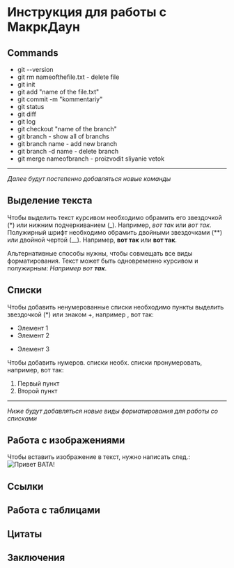 # Инструкция для работы с МакркДаун

## Commands

* git --version
* git rm nameofthefile.txt - delete file
* git init
* git add "name of the file.txt"
* git commit -m "kommentariy"
* git status
* git diff
* git log
* git checkout "name of the branch"
* git branch - show all of branchs
* git branch name - add new branch
* git branch -d name - delete branch
* git merge nameofbranch - proizvodit sliyanie vetok
***
*Далее будут постепенно добавляться новые команды*

## Выделение текста

Чтобы выделить текст курсивом необходимо обрамить его звездочкой (*) или нижним подчеркиванием (_). Например, *вот так* или _вот так_.
Полужирный шрифт необходимо обрамить двойными звездочками (**) или двойной чертой (__). Например, **вот так** или __вот так__.

Альтернативные способы нужны, чтобы совмещать все виды форматирования. Текст может быть одновременно курсивом и полужирным:
_Например вот **так**_.

## Списки

Чтобы добавить ненумерованные списки необходимо пункты выделить звездочкой (*) или знаком +, например , вот так:
* Элемент 1
* Элемент 2
+ Элемент 3

Чтобы добавить нумеров. списки необх. списки пронумеровать, например, вот так:
1. Первый пункт
2. Второй пункт
***
*Ниже будут добавляться новые виды форматирования для работы со списками*

## Работа с изображениями

Чтобы вставить изображение в текст, нужно написать след.: ![Привет ВАТА!](%D0%92%D0%B0%D1%82%D0%B0.jpeg)

## Ссылки

## Работа с таблицами 

## Цитаты 

## Заключения